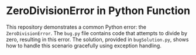 # ZeroDivisionError in Python Function

This repository demonstrates a common Python error: the `ZeroDivisionError`.  The `bug.py` file contains code that attempts to divide by zero, resulting in this error. The solution, provided in `bugSolution.py`, shows how to handle this scenario gracefully using exception handling.